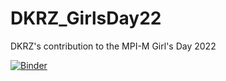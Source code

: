 # DKRZ_GirlsDay22
DKRZ's contribution to the MPI-M Girl's Day 2022


[![Binder](https://mybinder.org/badge_logo.svg)](https://mybinder.org/v2/gh/AtMoDat/DKRZ_GirlsDay22/HEAD)
